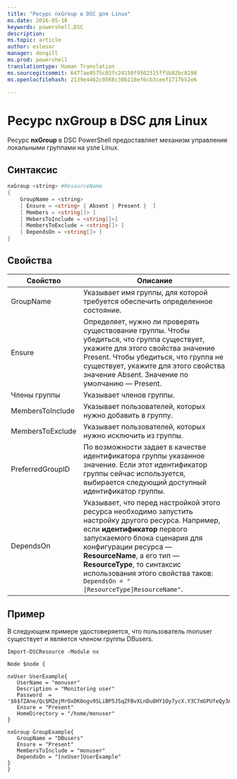 ```yaml
---
title: "Ресурс nxGroup в DSC для Linux"
ms.date: 2016-05-16
keywords: powershell,DSC
description: 
ms.topic: article
author: eslesar
manager: dongill
ms.prod: powershell
translationtype: Human Translation
ms.sourcegitcommit: 6477ae8575c83fc24150f9502515ff5b82bc8198
ms.openlocfilehash: 2139e4462c0568c30b118ef6cb3ceef1717b52e6

---
```


# Ресурс nxGroup в DSC для Linux

Ресурс **nxGroup** в DSC PowerShell предоставляет механизм управления локальными группами на узле Linux.

## Синтаксис

```powershell
nxGroup <string> #ResourceName
{
    GroupName = <string>
    [ Ensure = <string> { Absent | Present }  ]
    [ Members = <string[]> ]
    [ MebersToInclude = <string[]>]
    [ MembersToExclude = <string[]> ]
    [ DependsOn = <string[]> ]
}

```

## Свойства

|  Свойство |  Описание | 
|---|---|
| GroupName| Указывает имя группы, для которой требуется обеспечить определенное состояние.| 
| Ensure| Определяет, нужно ли проверять существование группы. Чтобы убедиться, что группа существует, укажите для этого свойства значение Present. Чтобы убедиться, что группа не существует, укажите для этого свойства значение Absent. Значение по умолчанию — Present.| 
| Члены группы| Указывает членов группы.| 
| MembersToInclude| Указывает пользователей, которых нужно добавить в группу.| 
| MembersToExclude| Указывает пользователей, которых нужно исключить из группы.| 
| PreferredGroupID| По возможности задает в качестве идентификатора группы указанное значение. Если этот идентификатор группы сейчас используется, выбирается следующий доступный идентификатор группы.| 
| DependsOn | Указывает, что перед настройкой этого ресурса необходимо запустить настройку другого ресурса. Например, если **идентификатор** первого запускаемого блока сценария для конфигурации ресурса — **ResourceName**, а его тип — **ResourceType**, то синтаксис использования этого свойства таков: `DependsOn = "[ResourceType]ResourceName"`.| 

## Пример

В следующем примере удостоверяется, что пользователь monuser существует и является членом группы DBusers.

```
Import-DSCResource -Module nx 

Node $node {

nxUser UserExample{
   UserName = "monuser"
   Description = "Monitoring user"
   Password  =    '$6$fZAne/Qc$MZejMrOxDK0ogv9SLiBP5J5qZFBvXLnDu8HY1Oy7ycX.Y3C7mGPUfeQy3A82ev3zIabhDQnj2ayeuGn02CqE/0'
   Ensure = "Present"
   HomeDirectory = "/home/monuser"
}
 
nxGroup GroupExample{
   GroupName = "DBusers"
   Ensure = "Present"
   MembersToInclude = "monuser"
   DependsOn = "[nxUser]UserExample"            
}
}
```




<!--HONumber=Jun16_HO4-->


